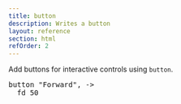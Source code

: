 ```yaml
---
title: button
description: Writes a button
layout: reference
section: html
refOrder: 2
---
```


Add buttons for interactive controls using <code>button</code>.

<pre class="jumbo" 
     data-before="pen goldenrod, 10" 
     data-after="button &quot;Right&quot;, ->&#13;  rt 90">
button <span data-dfn="button label">"Forward"</span>, ->
  <span data-dfn="what to do">fd 50</span>
</pre>
